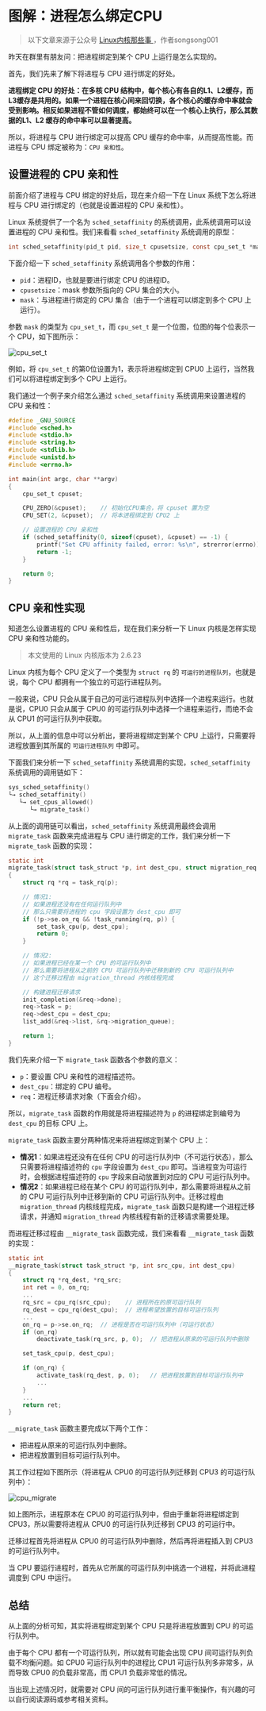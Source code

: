 # 图解：进程怎么绑定CPU

> 以下文章来源于公众号 [Linux内核那些事 ](https://mp.weixin.qq.com/mp/profile_ext?action=home&__biz=MzA3NzYzODg1OA==&scene=161#wechat_redirect)，作者songsong001

昨天在群里有朋友问：把进程绑定到某个 CPU 上运行是怎么实现的。

首先，我们先来了解下将进程与 CPU 进行绑定的好处。

**进程绑定 CPU 的好处：在多核 CPU 结构中，每个核心有各自的L1、L2缓存，而L3缓存是共用的。如果一个进程在核心间来回切换，各个核心的缓存命中率就会受到影响。相反如果进程不管如何调度，都始终可以在一个核心上执行，那么其数据的L1、L2 缓存的命中率可以显著提高。**

所以，将进程与 CPU 进行绑定可以提高 CPU 缓存的命中率，从而提高性能。而进程与 CPU 绑定被称为：`CPU 亲和性`。

## 设置进程的 CPU 亲和性

前面介绍了进程与 CPU 绑定的好处后，现在来介绍一下在 Linux 系统下怎么将进程与 CPU 进行绑定的（也就是设置进程的 CPU 亲和性）。

Linux 系统提供了一个名为 `sched_setaffinity` 的系统调用，此系统调用可以设置进程的 CPU 亲和性。我们来看看 `sched_setaffinity` 系统调用的原型：

```c
int sched_setaffinity(pid_t pid, size_t cpusetsize, const cpu_set_t *mask);
```

下面介绍一下 `sched_setaffinity` 系统调用各个参数的作用：

- `pid`：进程ID，也就是要进行绑定 CPU 的进程ID。
- `cpusetsize`：mask 参数所指向的 CPU 集合的大小。
- `mask`：与进程进行绑定的 CPU 集合（由于一个进程可以绑定到多个 CPU 上运行）。

参数 `mask` 的类型为 `cpu_set_t`，而 `cpu_set_t` 是一个位图，位图的每个位表示一个 CPU，如下图所示：

![cpu_set_t](https://cdn.jsdelivr.net/gh/etzero/static@master/images/Upic/2021/07/20/cpu_set_t.png#id=d0qDV&originHeight=168&originWidth=352&originalType=binary&ratio=1&status=done&style=none)

例如，将 `cpu_set_t` 的第0位设置为1，表示将进程绑定到 CPU0 上运行，当然我们可以将进程绑定到多个 CPU 上运行。

我们通过一个例子来介绍怎么通过 `sched_setaffinity` 系统调用来设置进程的 CPU 亲和性：

```c
#define _GNU_SOURCE
#include <sched.h>
#include <stdio.h>
#include <string.h>
#include <stdlib.h>
#include <unistd.h>
#include <errno.h>

int main(int argc, char **argv)
{
    cpu_set_t cpuset;

    CPU_ZERO(&cpuset);    // 初始化CPU集合，将 cpuset 置为空
    CPU_SET(2, &cpuset);  // 将本进程绑定到 CPU2 上

    // 设置进程的 CPU 亲和性
    if (sched_setaffinity(0, sizeof(cpuset), &cpuset) == -1) {
        printf("Set CPU affinity failed, error: %s\n", strerror(errno));
        return -1; 
    }

    return 0;
}
```

## CPU 亲和性实现

知道怎么设置进程的 CPU 亲和性后，现在我们来分析一下 Linux 内核是怎样实现 CPU 亲和性功能的。

> 本文使用的 Linux 内核版本为 2.6.23

Linux 内核为每个 CPU 定义了一个类型为 `struct rq` 的 `可运行的进程队列`，也就是说，每个 CPU 都拥有一个独立的可运行进程队列。

一般来说，CPU 只会从属于自己的可运行进程队列中选择一个进程来运行。也就是说，CPU0 只会从属于 CPU0 的可运行队列中选择一个进程来运行，而绝不会从 CPU1 的可运行队列中获取。

所以，从上面的信息中可以分析出，要将进程绑定到某个 CPU 上运行，只需要将进程放置到其所属的 `可运行进程队列` 中即可。

下面我们来分析一下 `sched_setaffinity` 系统调用的实现，`sched_setaffinity` 系统调用的调用链如下：

```c
sys_sched_setaffinity()
└→ sched_setaffinity()
   └→ set_cpus_allowed()
      └→ migrate_task()
```

从上面的调用链可以看出，`sched_setaffinity` 系统调用最终会调用 `migrate_task` 函数来完成进程与 CPU 进行绑定的工作，我们来分析一下 `migrate_task` 函数的实现：

```c
static int
migrate_task(struct task_struct *p, int dest_cpu, struct migration_req *req)
{
    struct rq *rq = task_rq(p);

    // 情况1:
    // 如果进程还没有在任何运行队列中
    // 那么只需要将进程的 cpu 字段设置为 dest_cpu 即可
    if (!p->se.on_rq && !task_running(rq, p)) {
        set_task_cpu(p, dest_cpu);
        return 0;
    }

    // 情况2:
    // 如果进程已经在某一个 CPU 的可运行队列中
    // 那么需要将进程从之前的 CPU 可运行队列中迁移到新的 CPU 可运行队列中
    // 这个迁移过程由 migration_thread 内核线程完成

    // 构建进程迁移请求
    init_completion(&req->done);
    req->task = p;
    req->dest_cpu = dest_cpu;
    list_add(&req->list, &rq->migration_queue);

    return 1;
}
```

我们先来介绍一下 `migrate_task` 函数各个参数的意义：

- `p`：要设置 CPU 亲和性的进程描述符。
- `dest_cpu`：绑定的 CPU 编号。
- `req`：进程迁移请求对象（下面会介绍）。

所以，`migrate_task` 函数的作用就是将进程描述符为 `p` 的进程绑定到编号为 `dest_cpu` 的目标 CPU 上。

`migrate_task` 函数主要分两种情况来将进程绑定到某个 CPU 上：

- **情况1**：如果进程还没有在任何 CPU 的可运行队列中（不可运行状态），那么只需要将进程描述符的 `cpu` 字段设置为 `dest_cpu` 即可。当进程变为可运行时，会根据进程描述符的 `cpu` 字段来自动放置到对应的 CPU 可运行队列中。
- **情况2**：如果进程已经在某个 CPU 的可运行队列中，那么需要将进程从之前的 CPU 可运行队列中迁移到新的 CPU 可运行队列中。迁移过程由 `migration_thread` 内核线程完成，`migrate_task` 函数只是构建一个进程迁移请求，并通知 `migration_thread` 内核线程有新的迁移请求需要处理。

而进程迁移过程由 `__migrate_task` 函数完成，我们来看看 `__migrate_task` 函数的实现：

```c
static int 
__migrate_task(struct task_struct *p, int src_cpu, int dest_cpu)
{
    struct rq *rq_dest, *rq_src;
    int ret = 0, on_rq;
    ...
    rq_src = cpu_rq(src_cpu);    // 进程所在的原可运行队列
    rq_dest = cpu_rq(dest_cpu);  // 进程希望放置的目标可运行队列
    ...
    on_rq = p->se.on_rq;  // 进程是否在可运行队列中（可运行状态）
    if (on_rq)
        deactivate_task(rq_src, p, 0);  // 把进程从原来的可运行队列中删除

    set_task_cpu(p, dest_cpu);

    if (on_rq) {
        activate_task(rq_dest, p, 0);   // 把进程放置到目标可运行队列中
        ...
    }
    ...
    return ret;
}
```

`__migrate_task` 函数主要完成以下两个工作：

- 把进程从原来的可运行队列中删除。
- 把进程放置到目标可运行队列中。

其工作过程如下图所示（将进程从 CPU0 的可运行队列迁移到 CPU3 的可运行队列中）：

![cpu_migrate](https://cdn.jsdelivr.net/gh/etzero/static@master/images/Upic/2021/07/20/cpu_migrate.png#id=dvMB0&originHeight=842&originWidth=883&originalType=binary&ratio=1&status=done&style=none)

如上图所示，进程原本在 CPU0 的可运行队列中，但由于重新将进程绑定到 CPU3，所以需要将进程从 CPU0 的可运行队列迁移到 CPU3 的可运行中。

迁移过程首先将进程从 CPU0 的可运行队列中删除，然后再将进程插入到 CPU3 的可运行队列中。

当 CPU 要运行进程时，首先从它所属的可运行队列中挑选一个进程，并将此进程调度到 CPU 中运行。

## 总结

从上面的分析可知，其实将进程绑定到某个 CPU 只是将进程放置到 CPU 的可运行队列中。

由于每个 CPU 都有一个可运行队列，所以就有可能会出现 CPU 间可运行队列负载不均衡问题。如 CPU0 可运行队列中的进程比 CPU1 可运行队列多非常多，从而导致 CPU0 的负载非常高，而 CPU1 负载非常低的情况。

当出现上述情况时，就需要对 CPU 间的可运行队列进行重平衡操作，有兴趣的可以自行阅读源码或参考相关资料。